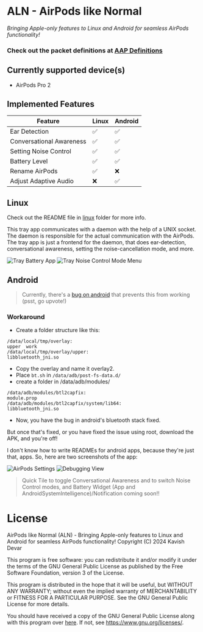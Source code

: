 # ALN - AirPods like Normal
*Bringing Apple-only features to Linux and Android for seamless AirPods functionality!*
### Check out the packet definitions at [AAP Definitions](/AAP%20Definitions.md)

## Currently supported device(s)
- AirPods Pro 2

## Implemented Features

| Feature | Linux | Android |
| --- | --- | --- |
| Ear Detection | ✅ | ✅ |
| Conversational Awareness | ✅ | ✅ |
| Setting Noise Control | ✅ | ✅ |
| Battery Level | ✅ | ✅ |
| Rename AirPods | ✅ | ❌ |
| Adjust Adaptive Audio | ❌ | ✅ |


## Linux
Check out the README file in [linux](/linux) folder for more info.

This tray app communicates with a daemon with the help of a UNIX socket. The daemon is responsible for the actual communication with the AirPods. The tray app is just a frontend for the daemon, that does ear-detection, conversational awareness, setting the noise-cancellation mode, and more.

![Tray Battery App](/linux/imgs/tray-icon-hover.png)
![Tray Noise Control Mode Menu](/linux/imgs/tray-icon-menu.png)

## Android

> Currently, there's a [bug on android](https://issuetracker.google.com/issues/371713238) that prevents this from working (psst, go upvote!)

### Workaround

- Create a folder structure like this:

```
/data/local/tmp/overlay:
upper  work
/data/local/tmp/overlay/upper:
libbluetooth_jni.so
```
- Copy the overlay and name it overlay2.
- Place `bt.sh` in `/data/adb/post-fs-data.d/`
- create a folder in /data/adb/modules/
```
/data/adb/modules/btl2capfix:
module.prop
/data/adb/modules/btl2capfix/system/lib64:
libbluetooth_jni.so
```
- Now, you have the bug in android's bluetooth stack fixed.
  
But once that's fixed, or you have fixed the issue using root, download the APK, and you're off!

I don't know how to write READMEs for android apps, because they're just that, apps. So, here are two screenshots of the app:

![AirPods Settings](/android/imgs/settings.png)
![Debugging View](/android/imgs/debug.png)

> Quick Tile to toggle Conversational Awareness and to switch Noise Control modes, and Battery Widget (App and AndroidSystemIntelligence)/Notification coming soon!!

# License

AirPods like Normal (ALN) - Bringing Apple-only features to Linux and Android for seamless AirPods functionality!
Copyright (C) 2024 Kavish Devar

This program is free software: you can redistribute it and/or modify
it under the terms of the GNU General Public License as published by
the Free Software Foundation, version 3 of the License.

This program is distributed in the hope that it will be useful,
but WITHOUT ANY WARRANTY; without even the implied warranty of
MERCHANTABILITY or FITNESS FOR A PARTICULAR PURPOSE.  See the
GNU General Public License for more details.

You should have received a copy of the GNU General Public License
along with this program over [here](/LICENSE). If not, see <https://www.gnu.org/licenses/>.
